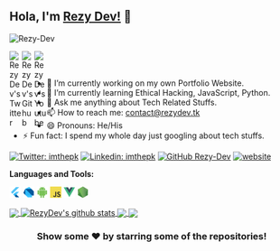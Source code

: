 ## Hola, I'm [Rezy Dev!](https://rezydev.ml) 👋

<p align="left"> <img src="https://komarev.com/ghpvc/?username=Rezy-Dev&label=Views&color=blue&style=plastic" alt="Rezy-Dev" /> </p>

<a href="https://twitter.com/imthepk">
  <img align="left" alt="RezyDev's Twitter" width="22px" src="https://cdn.jsdelivr.net/npm/simple-icons@v3/icons/twitter.svg" />
</a>
<a href="https://github.com/Rezy-Dev">
  <img align="left" alt="RezyDev's Github" width="22px" src="https://cdn.jsdelivr.net/npm/simple-icons@v3/icons/github.svg" />
</a>
<a href="https://www.youtube.com/mtechviral/">
  <img align="left" alt="RezyDev's Youtube" width="22px" src="https://cdn.jsdelivr.net/npm/simple-icons@v3/icons/youtube.svg" />
</a>

<br/>
<br/>



- 🔭 I’m currently working on my own Portfolio Website.
- 🌱 I’m currently learning Ethical Hacking, JavaScript, Python.
- 💬 Ask me anything about Tech Related Stuffs.
- 📫 How to reach me: contact@rezydev.tk
- 😄 Pronouns: He/His
- ⚡ Fun fact: I spend my whole day just googling about tech stuffs.

[![Twitter: imthepk](https://img.shields.io/twitter/follow/imthepk?style=social)](https://twitter.com/imthepk)
[![Linkedin: imthepk](https://img.shields.io/badge/-imthepk-blue?style=flat-square&logo=Linkedin&logoColor=white&link=https://www.linkedin.com/in/imthepk/)](https://www.linkedin.com/in/imthepk/)
[![GitHub Rezy-Dev](https://img.shields.io/github/followers/Rezy-Dev?label=follow&style=social)](https://github.com/Rezy-Dev)
[![website](https://img.shields.io/badge/PortfolioWebsite-RezyDev.live-2648ff?style=flat-square&logo=google-chrome)](https://RezyDev.live/)


**Languages and Tools:**  

<code><img height="20" src="https://raw.githubusercontent.com/github/explore/80688e429a7d4ef2fca1e82350fe8e3517d3494d/topics/flutter/flutter.png"></code>
<code><img height="20" src="https://raw.githubusercontent.com/github/explore/80688e429a7d4ef2fca1e82350fe8e3517d3494d/topics/dart/dart.png"></code>
<code><img height="20" src="https://raw.githubusercontent.com/github/explore/80688e429a7d4ef2fca1e82350fe8e3517d3494d/topics/android/android.png"></code>
<code><img height="20" src="https://raw.githubusercontent.com/github/explore/80688e429a7d4ef2fca1e82350fe8e3517d3494d/topics/javascript/javascript.png"></code>
<code><img height="20" src="https://raw.githubusercontent.com/github/explore/80688e429a7d4ef2fca1e82350fe8e3517d3494d/topics/vue/vue.png"></code>
<code><img height="20" src="https://raw.githubusercontent.com/github/explore/80688e429a7d4ef2fca1e82350fe8e3517d3494d/topics/nodejs/nodejs.png"></code>    

<a href="https://github.com/Rezy-Dev">
  <img align="center" src="https://github-readme-stats.vercel.app/api/top-langs/?username=Rezy-Dev&theme=light&hide_langs_below=1" />
</a>
<a href="https://github.com/Rezy-Dev">
 <img align="center" src="https://github-readme-stats.vercel.app/api?username=Rezy-Dev&show_icons=true&theme=light&line_height=27" alt="RezyDev's github stats"/>
</a>
<a href="https://github.com/Rezy-Dev/FlutterExampleApps">
  <img align="center" src="https://github-readme-stats.vercel.app/api/pin/?username=Rezy-Dev&repo=FlutterExampleApps&theme=light" />

</a>
<a href="https://github.com/Rezy-Dev/VelocityX">
 <img align="center" src="https://github-readme-stats.vercel.app/api/pin/?username=Rezy-Dev&repo=VelocityX&theme=light" />
</a>

<div align="center">

### Show some ❤️ by starring some of the repositories!

</div>

